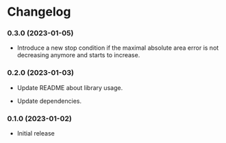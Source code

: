 # Changelog

### 0.3.0 (2023-01-05)

- Introduce a new stop condition if the maximal absolute area error is not decreasing anymore and starts to increase.

### 0.2.0 (2023-01-03)

- Update README about library usage.

- Update dependencies.

### 0.1.0 (2023-01-02)

- Initial release
